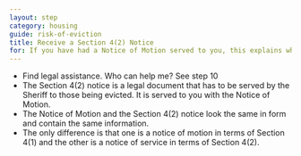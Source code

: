 ```yaml
---
layout: step
category: housing
guide: risk-of-eviction
title: Receive a Section 4(2) Notice
for: If you have had a Notice of Motion served to you, this explains what to expect next.
---
```

- Find legal assistance. <span role="button" data-toggle="collapse" href="#collapseTen" aria-expanded="true" aria-controls="collapseTen"><a onclick="scrollToDiv('headingTen')">Who can help me?</a></span> <span class="visible-print">See step 10</span>
- The Section 4(2) notice is a legal document that has to be served by the Sheriff to those being evicted. It is served to you with the Notice of Motion.
- The Notice of Motion and the Section 4(2) notice look the same in form and contain the same information.
- The only difference is that one is a notice of motion in terms of Section 4(1) and the other is a notice of service in terms of Section 4(2).